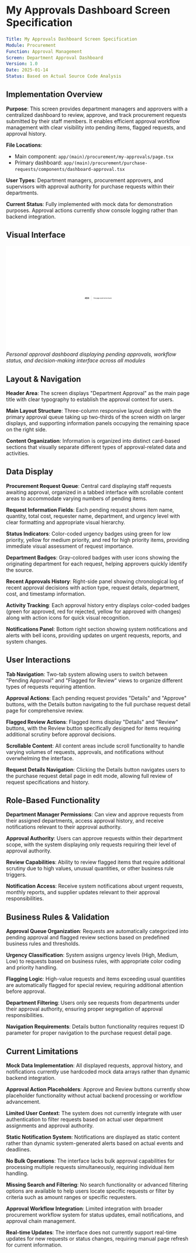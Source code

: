 # My Approvals Dashboard Screen Specification

```yaml
Title: My Approvals Dashboard Screen Specification
Module: Procurement
Function: Approval Management
Screen: Department Approval Dashboard
Version: 1.0
Date: 2025-01-14
Status: Based on Actual Source Code Analysis
```

## Implementation Overview

**Purpose**: This screen provides department managers and approvers with a centralized dashboard to review, approve, and track procurement requests submitted by their staff members. It enables efficient approval workflow management with clear visibility into pending items, flagged requests, and approval history.

**File Locations**: 
- Main component: `app/(main)/procurement/my-approvals/page.tsx`
- Primary dashboard: `app/(main)/procurement/purchase-requests/components/dashboard-approval.tsx`

**User Types**: Department managers, procurement approvers, and supervisors with approval authority for purchase requests within their departments.

**Current Status**: Fully implemented with mock data for demonstration purposes. Approval actions currently show console logging rather than backend integration.


## Visual Interface

![My Approvals Workflow View](./images/my-approvals/my-approvals-default.png)
*Personal approval dashboard displaying pending approvals, workflow status, and decision-making interface across all modules*

## Layout & Navigation

**Header Area**: The screen displays "Department Approval" as the main page title with clear typography to establish the approval context for users.

**Main Layout Structure**: Three-column responsive layout design with the primary approval queue taking up two-thirds of the screen width on larger displays, and supporting information panels occupying the remaining space on the right side.

**Content Organization**: Information is organized into distinct card-based sections that visually separate different types of approval-related data and activities.

## Data Display

**Procurement Request Queue**: Central card displaying staff requests awaiting approval, organized in a tabbed interface with scrollable content areas to accommodate varying numbers of pending items.

**Request Information Fields**: Each pending request shows item name, quantity, total cost, requester name, department, and urgency level with clear formatting and appropriate visual hierarchy.

**Status Indicators**: Color-coded urgency badges using green for low priority, yellow for medium priority, and red for high priority items, providing immediate visual assessment of request importance.

**Department Badges**: Gray-colored badges with user icons showing the originating department for each request, helping approvers quickly identify the source.

**Recent Approvals History**: Right-side panel showing chronological log of recent approval decisions with action type, request details, department, cost, and timestamp information.

**Activity Tracking**: Each approval history entry displays color-coded badges (green for approved, red for rejected, yellow for approved with changes) along with action icons for quick visual recognition.

**Notifications Panel**: Bottom right section showing system notifications and alerts with bell icons, providing updates on urgent requests, reports, and system changes.

## User Interactions

**Tab Navigation**: Two-tab system allowing users to switch between "Pending Approval" and "Flagged for Review" views to organize different types of requests requiring attention.

**Approval Actions**: Each pending request provides "Details" and "Approve" buttons, with the Details button navigating to the full purchase request detail page for comprehensive review.

**Flagged Review Actions**: Flagged items display "Details" and "Review" buttons, with the Review button specifically designed for items requiring additional scrutiny before approval decisions.

**Scrollable Content**: All content areas include scroll functionality to handle varying volumes of requests, approvals, and notifications without overwhelming the interface.

**Request Details Navigation**: Clicking the Details button navigates users to the purchase request detail page in edit mode, allowing full review of request specifications and history.

## Role-Based Functionality

**Department Manager Permissions**: Can view and approve requests from their assigned departments, access approval history, and receive notifications relevant to their approval authority.

**Approval Authority**: Users can approve requests within their department scope, with the system displaying only requests requiring their level of approval authority.

**Review Capabilities**: Ability to review flagged items that require additional scrutiny due to high values, unusual quantities, or other business rule triggers.

**Notification Access**: Receive system notifications about urgent requests, monthly reports, and supplier updates relevant to their approval responsibilities.

## Business Rules & Validation

**Approval Queue Organization**: Requests are automatically categorized into pending approval and flagged review sections based on predefined business rules and thresholds.

**Urgency Classification**: System assigns urgency levels (High, Medium, Low) to requests based on business rules, with appropriate color coding and priority handling.

**Flagging Logic**: High-value requests and items exceeding usual quantities are automatically flagged for special review, requiring additional attention before approval.

**Department Filtering**: Users only see requests from departments under their approval authority, ensuring proper segregation of approval responsibilities.

**Navigation Requirements**: Details button functionality requires request ID parameter for proper navigation to the purchase request detail page.

## Current Limitations

**Mock Data Implementation**: All displayed requests, approval history, and notifications currently use hardcoded mock data arrays rather than dynamic backend integration.

**Approval Action Placeholders**: Approve and Review buttons currently show placeholder functionality without actual backend processing or workflow advancement.

**Limited User Context**: The system does not currently integrate with user authentication to filter requests based on actual user department assignments and approval authority.

**Static Notification System**: Notifications are displayed as static content rather than dynamic system-generated alerts based on actual events and deadlines.

**No Bulk Operations**: The interface lacks bulk approval capabilities for processing multiple requests simultaneously, requiring individual item handling.

**Missing Search and Filtering**: No search functionality or advanced filtering options are available to help users locate specific requests or filter by criteria such as amount ranges or specific requesters.

**Approval Workflow Integration**: Limited integration with broader procurement workflow system for status updates, email notifications, and approval chain management.

**Real-time Updates**: The interface does not currently support real-time updates for new requests or status changes, requiring manual page refresh for current information.